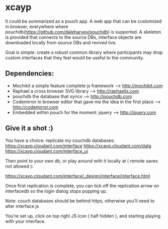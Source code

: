 xcayp
=====

It could be summarized as a pouch app. A web app that can be customized in browser, everywhere where pouchdb(https://github.com/daleharvey/pouchdb) is supported. A skeleton is provided that connects to the source DBs, interface objects are downloaded locally from source DBs and revived live.


Goal is simple: create a robust common library where participants may drop custom interfaces that they feel would be useful to the community.


Dependencies:
-------------

- Mochikit a simple feature complete js framework  							 --> http://mochikit.com
- Raphael a cross browser SVG library										 --> http://raphaeljs.com
- pouchdb the database that syncs											 --> http://pouchdb.com
- Codemirror in browser editor that gave me the idea in the first place		 --> http://codemirror.com
- Embedded within pouch for the moment: jquery								 --> http://jquery.com


Give it a shot :)
----------------

You have a choice: replicate my couchdb databases:
https://xcayp.cloudant.com/interface
https://xcayp.cloudant.com/data
https://xcayp.cloudant.com/interface_ui

Then point to your own db, or play around with it locally at ( remote saves not allowed ):

https://xcayp.cloudant.com/interface/_design/interface/interface.html

Once first replication is complete, you can tick off the replication arrow on interfacedb so the login dialog stops popping up.

Note: couch databases should be behind https, otherwise you'll need to alter interface.js


You're set up, click on top right JS icon ( half hidden ), and starting playing with your interface.

